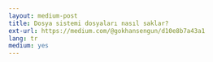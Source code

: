 ```yaml
---
layout: medium-post
title: Dosya sistemi dosyaları nasıl saklar?
ext-url: https://medium.com/@gokhansengun/d10e8b7a43a1
lang: tr
medium: yes 
---
```


